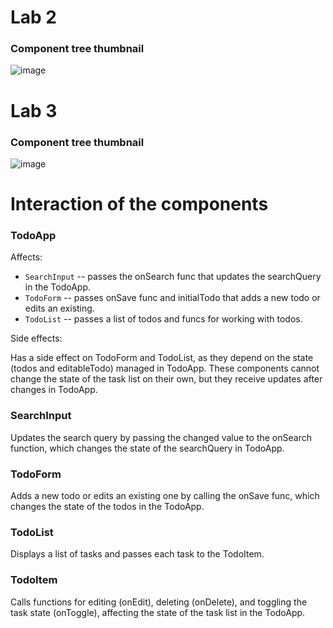 # Lab 2

### Component tree thumbnail

![image](https://github.com/user-attachments/assets/20458390-9e41-4896-aaf2-fc5280dfa2e3)

# Lab 3

### Component tree thumbnail

![image](https://github.com/user-attachments/assets/aa1532f7-194f-4efd-b278-537b55f72411)

# Interaction of the components

### TodoApp

Affects:

- `SearchInput` -- passes the onSearch func that updates the searchQuery in the TodoApp.
- `TodoForm` -- passes onSave func and initialTodo that adds a new todo or edits an existing.
- `TodoList` -- passes a list of todos and funcs for working with todos.

Side effects:

Has a side effect on TodoForm and TodoList, as they depend on the state (todos and editableTodo) managed in TodoApp. These components cannot change the state of the task list on their own, but they receive updates after changes in TodoApp.

### SearchInput

Updates the search query by passing the changed value to the onSearch function, which changes the state of the searchQuery in TodoApp.

### TodoForm

Adds a new todo or edits an existing one by calling the onSave func, which changes the state of the todos in the TodoApp.

### TodoList

Displays a list of tasks and passes each task to the TodoItem.

### TodoItem

Calls functions for editing (onEdit), deleting (onDelete), and toggling the task state (onToggle), affecting the state of the task list in the TodoApp.
